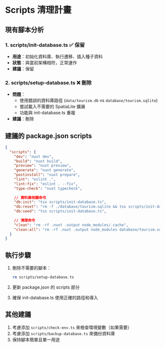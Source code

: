 # Scripts 清理計畫

## 現有腳本分析

### 1. scripts/init-database.ts ✅ 保留
- **用途**：初始化資料庫、執行遷移、插入種子資料
- **狀態**：與當前架構相符，正常運作
- **建議**：保留

### 2. scripts/setup-database.ts ❌ 刪除
- **問題**：
  - 使用錯誤的資料庫路徑 (`data/tourism.db` vs `database/tourism.sqlite`)
  - 嘗試載入不需要的 SpatiaLite 擴展
  - 功能與 init-database.ts 重複
- **建議**：刪除

## 建議的 package.json scripts

```json
{
  "scripts": {
    "dev": "nuxt dev",
    "build": "nuxt build",
    "preview": "nuxt preview",
    "generate": "nuxt generate",
    "postinstall": "nuxt prepare",
    "lint": "eslint .",
    "lint:fix": "eslint . --fix",
    "type-check": "nuxt typecheck",
    
    // 資料庫相關命令
    "db:init": "tsx scripts/init-database.ts",
    "db:reset": "rm -f ./database/tourism.sqlite && tsx scripts/init-database.ts",
    "db:seed": "tsx scripts/init-database.ts",
    
    // 清理命令
    "clean": "rm -rf .nuxt .output node_modules/.cache",
    "clean:all": "rm -rf .nuxt .output node_modules database/tourism.sqlite"
  }
}
```

## 執行步驟

1. 刪除不需要的腳本：
   ```bash
   rm scripts/setup-database.ts
   ```

2. 更新 package.json 的 scripts 部分

3. 確保 init-database.ts 使用正確的路徑和導入

## 其他建議

1. 考慮添加 `scripts/check-env.ts` 來檢查環境變數（如果需要）
2. 考慮添加 `scripts/backup-database.ts` 來備份資料庫
3. 保持腳本簡單且單一用途